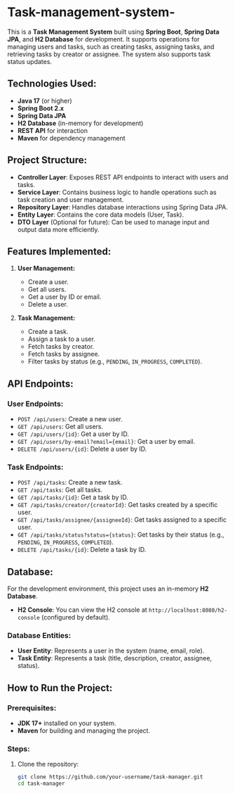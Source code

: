 # Task-management-system-
This is a **Task Management System** built using **Spring Boot**, **Spring Data JPA**, and **H2 Database** for development. It supports operations for managing users and tasks, such as creating tasks, assigning tasks, and retrieving tasks by creator or assignee. The system also supports task status updates.

## Technologies Used:
- **Java 17** (or higher)
- **Spring Boot 2.x**
- **Spring Data JPA**
- **H2 Database** (in-memory for development)
- **REST API** for interaction
- **Maven** for dependency management

## Project Structure:
- **Controller Layer**: Exposes REST API endpoints to interact with users and tasks.
- **Service Layer**: Contains business logic to handle operations such as task creation and user management.
- **Repository Layer**: Handles database interactions using Spring Data JPA.
- **Entity Layer**: Contains the core data models (User, Task).
- **DTO Layer** (Optional for future): Can be used to manage input and output data more efficiently.

## Features Implemented:
1. **User Management:**
   - Create a user.
   - Get all users.
   - Get a user by ID or email.
   - Delete a user.

2. **Task Management:**
   - Create a task.
   - Assign a task to a user.
   - Fetch tasks by creator.
   - Fetch tasks by assignee.
   - Filter tasks by status (e.g., `PENDING`, `IN_PROGRESS`, `COMPLETED`).

## API Endpoints:

### User Endpoints:
- `POST /api/users`: Create a new user.
- `GET /api/users`: Get all users.
- `GET /api/users/{id}`: Get a user by ID.
- `GET /api/users/by-email?email={email}`: Get a user by email.
- `DELETE /api/users/{id}`: Delete a user by ID.

### Task Endpoints:
- `POST /api/tasks`: Create a new task.
- `GET /api/tasks`: Get all tasks.
- `GET /api/tasks/{id}`: Get a task by ID.
- `GET /api/tasks/creator/{creatorId}`: Get tasks created by a specific user.
- `GET /api/tasks/assignee/{assigneeId}`: Get tasks assigned to a specific user.
- `GET /api/tasks/status?status={status}`: Get tasks by their status (e.g., `PENDING`, `IN_PROGRESS`, `COMPLETED`).
- `DELETE /api/tasks/{id}`: Delete a task by ID.

## Database:
For the development environment, this project uses an in-memory **H2 Database**.

- **H2 Console**: You can view the H2 console at `http://localhost:8080/h2-console` (configured by default).

### Database Entities:
- **User Entity**: Represents a user in the system (name, email, role).
- **Task Entity**: Represents a task (title, description, creator, assignee, status).

## How to Run the Project:

### Prerequisites:
- **JDK 17+** installed on your system.
- **Maven** for building and managing the project.

### Steps:
1. Clone the repository:
   ```bash
   git clone https://github.com/your-username/task-manager.git
   cd task-manager
